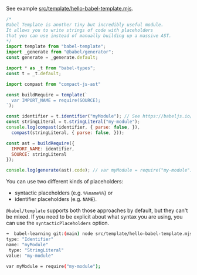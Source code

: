 See example [src/template/hello-babel-template.mjs](/src/template/hello-babel-template.mjs).

```js
/* 
Babel Template is another tiny but incredibly useful module. 
It allows you to write strings of code with placeholders 
that you can use instead of manually building up a massive AST.
*/
import template from "babel-template";
import _generate from "@babel/generator";
const generate = _generate.default;

import * as _t from "babel-types";
const t = _t.default;

import compast from "compact-js-ast"

const buildRequire = template(`
  var IMPORT_NAME = require(SOURCE);
`);

const identifier = t.identifier("myModule"); // See https://babeljs.io/docs/babel-types#identifier
const stringLiteral = t.stringLiteral("my-module");
console.log(compast(identifier, { parse: false, }),
  compast(stringLiteral, { parse: false, }));

const ast = buildRequire({
  IMPORT_NAME: identifier,
  SOURCE: stringLiteral
});

console.log(generate(ast).code); // var myModule = require("my-module");
```

You can use two different kinds of placeholders: 
- syntactic placeholders (e.g. `%%name%%`) or 
- identifier placeholders (e.g. `NAME`). 

`@babel/template` supports both those approaches by default, but they can't be mixed. If you need to be explicit about what syntax you are using, you can use the `syntacticPlaceholders` option.

```sh
➜  babel-learning git:(main) node src/template/hello-babel-template.mjs
type: "Identifier"
name: "myModule"
 type: "StringLiteral"
value: "my-module"

var myModule = require("my-module");
```